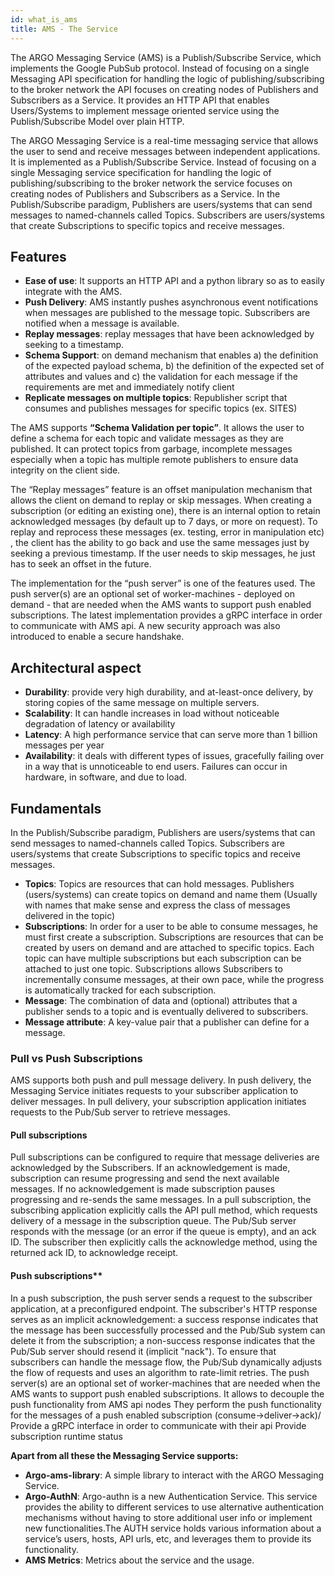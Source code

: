 ```yaml
---
id: what_is_ams
title: AMS - The Service 
---
```


The ARGO Messaging Service (AMS)  is a Publish/Subscribe Service, which implements the Google PubSub protocol. Instead of focusing on a single Messaging API specification for handling the logic of publishing/subscribing to the broker network the API focuses on creating nodes of Publishers and Subscribers as a Service. It provides an HTTP API that enables Users/Systems to implement message oriented service using the Publish/Subscribe Model over plain HTTP.

The ARGO Messaging Service is a real-time messaging service that allows the user to send and receive messages between independent applications. It is implemented as a Publish/Subscribe Service. Instead of focusing on a single Messaging service specification for handling the logic of publishing/subscribing to the broker network the service focuses on creating nodes of Publishers and Subscribers as a Service. In the Publish/Subscribe paradigm, Publishers are users/systems that can send messages to named-channels called Topics. Subscribers are users/systems that create Subscriptions to specific topics and receive messages. 


## Features 
 - **Ease of use**: It supports an HTTP API and a python library so as to easily integrate with the AMS. 
 - **Push Delivery**: ΑΜS instantly pushes asynchronous event notifications when messages are published to the message topic. Subscribers are notified when a message is available.
 - **Replay messages**: replay messages that have been acknowledged by seeking to a timestamp. 
 - **Schema Support**: on demand mechanism that enables a)  the definition of the expected payload schema, b)  the definition of the expected set of attributes and values and c) the validation for each message if the requirements are met and immediately notify client
 - **Replicate messages on multiple topics**: Republisher script that consumes and publishes messages for specific topics (ex. SITES) 

The AMS supports **“Schema Validation per topic”**. It allows the user to define a schema for each topic and validate messages as they are published. It can protect topics from garbage, incomplete messages especially when a topic has multiple remote publishers to ensure data integrity on the client side. 

The “Replay messages” feature is an offset manipulation mechanism that allows the client on demand to replay or skip messages. When creating a subscription (or editing an existing one), there is an internal option to retain acknowledged messages (by default up to 7 days, or more on request).  To replay and reprocess these messages (ex. testing, error in manipulation etc) , the client has the ability to go back and use the same messages just by seeking a previous timestamp. If  the user needs to skip messages,  he just has to  seek an offset in the future. 

The implementation for the “push server” is one of the features used.  The push server(s) are an optional set of worker-machines - deployed on demand - that are needed when the AMS wants to support push enabled subscriptions. The latest implementation provides a gRPC interface in order to communicate with AMS api.  A new security approach was also introduced to enable a secure handshake. 


## Architectural aspect
 - **Durability**: provide very high durability, and at-least-once delivery, by storing copies of the same message on multiple servers.
 - **Scalability**: It can handle increases in load without noticeable degradation of latency or availability
 - **Latency**: A high performance service that can serve more than 1 billion messages per year 
 - **Availability**:  it deals with different types of issues, gracefully failing over in a way that is unnoticeable to end users. Failures can occur in hardware, in software, and due to load.  

## Fundamentals

In the Publish/Subscribe paradigm, Publishers are users/systems that can send messages to named-channels called Topics. Subscribers are users/systems that create Subscriptions to specific topics and receive messages.

 - **Topics**: Topics are resources that can hold messages. Publishers (users/systems) can create topics on demand and name them (Usually with names that make sense and express the class of messages delivered in the topic)
 - **Subscriptions**: In order for a user to be able to consume messages, he must first create a subscription. Subscriptions are resources that can be created by users on demand and are attached to specific topics. Each topic can have multiple subscriptions but each subscription can be attached to just one topic. Subscriptions allows Subscribers to incrementally consume messages, at their own pace, while the progress is automatically tracked for each subscription.
 - **Message**: The combination of data and (optional) attributes that a publisher sends to a topic and is eventually delivered to subscribers.
 - **Message attribute**: A key-value pair that a publisher can define for a message. 

### Pull vs Push Subscriptions
AMS supports both push and pull message delivery. In push delivery, the Messaging Service initiates requests to your subscriber application to deliver messages. In pull delivery, your subscription application initiates requests to the Pub/Sub server to retrieve messages.

#### Pull subscriptions

Pull subscriptions can be configured to require that message deliveries are acknowledged by the Subscribers. If an acknowledgement is made, subscription can resume progressing and send the next available messages. If no acknowledgement is made subscription pauses progressing and re-sends the same messages.
In a pull subscription, the subscribing application explicitly calls the API pull method, which requests delivery of a message in the subscription queue. The Pub/Sub server responds with the message (or an error if the queue is empty), and an ack ID. The subscriber then explicitly calls the acknowledge method, using the returned ack ID, to acknowledge receipt.

#### Push subscriptions**

In a push subscription, the push server sends a request to the subscriber application, at a preconfigured endpoint. The subscriber's HTTP response serves as an implicit acknowledgement: a success response indicates that the message has been successfully processed and the Pub/Sub system can delete it from the subscription; a non-success response indicates that the Pub/Sub server should resend it (implicit "nack"). To ensure that subscribers can handle the message flow, the Pub/Sub dynamically adjusts the flow of requests and uses an algorithm to rate-limit retries.
The push server(s) are an optional set of worker-machines that are needed when the AMS wants to support push enabled subscriptions.
It allows to decouple the push functionality from AMS api nodes
They perform the push functionality for the messages of a push enabled subscription (consume->deliver→ack)/
Provide a gRPC interface in order to communicate with their api
Provide subscription runtime status
 
**Apart from all these the Messaging Service supports:**

 - **Argo-ams-library**: A simple library to interact with the ARGO Messaging Service.
 - **Argo-AuthN**: Argo-authn is a new Authentication Service. This service provides the ability to different services to use alternative authentication mechanisms without having to store additional user info or implement new functionalities.The AUTH service holds various information about a service’s users, hosts, API urls, etc, and leverages them to provide its functionality.
 - **AMS Metrics**: Metrics about the service and the usage.
 
